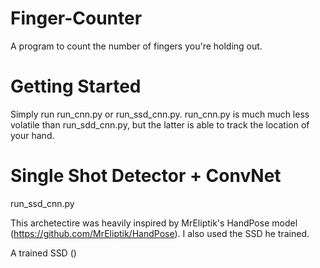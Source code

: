 # Finger-Counter
A program to count the number of fingers you're holding out.

# Getting Started

Simply run run_cnn.py or run_ssd_cnn.py. 
run_cnn.py is much much less volatile than run_sdd_cnn.py,
but the latter is able to track the location of your hand.

# Single Shot Detector + ConvNet
run_ssd_cnn.py

This archetectire was heavily inspired by MrEliptik's HandPose model (https://github.com/MrEliptik/HandPose). I also used the SSD he trained.

A trained SSD ()
